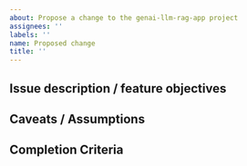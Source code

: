 ```yaml
---
about: Propose a change to the genai-llm-rag-app project
assignees: ''
labels: ''
name: Proposed change
title: ''
---
```


## Issue description / feature objectives

## Caveats / Assumptions

## Completion Criteria
